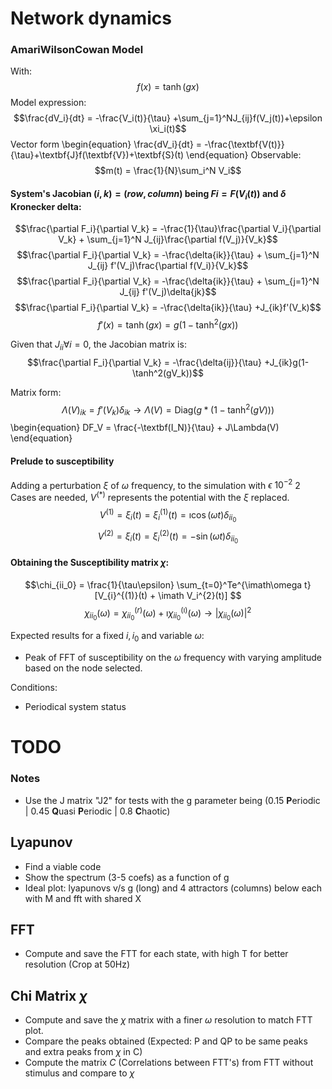 # Network dynamics


### AmariWilsonCowan Model
With:
$$f(x)=\tanh(gx)$$
Model expression:
$$\frac{dV_i}{dt} = -\frac{V_i(t)}{\tau} +\sum_{j=1}^NJ_{ij}f(V_j(t))+\epsilon \xi_i(t)$$
Vector form
\begin{equation}
\frac{dV_i}{dt} = -\frac{\textbf{V(t)}}{\tau}+\textbf{J}f(\textbf{V})+\textbf{S}(t)
\end{equation}
Observable:
$$m(t) = \frac{1}{N}\sum_i^N V_i$$

#### System's Jacobian $(i,k)=(row, column)$ being $Fi=F(V_i(t))$ and $\delta$ Kronecker delta:
$$\frac{\partial F_i}{\partial V_k} = -\frac{1}{\tau}\frac{\partial V_i}{\partial V_k} + \sum_{j=1}^N J_{ij}\frac{\partial f(V_j)}{V_k}$$
$$\frac{\partial F_i}{\partial V_k} = -\frac{\delta{ik}}{\tau} + \sum_{j=1}^N J_{ij} f'(V_j)\frac{\partial f(V_i)}{V_k}$$
$$\frac{\partial F_i}{\partial V_k} = -\frac{\delta{ik}}{\tau} + \sum_{j=1}^N J_{ij} f'(V_j)\delta{jk}$$
$$\frac{\partial F_i}{\partial V_k} = -\frac{\delta{ik}}{\tau} +J_{ik}f'(V_k)$$
$$f'(x) = \tanh(gx) = g(1-\tanh^2(gx))$$

Given that $J_{ii} \forall i = 0$, the Jacobian matrix is:
$$\frac{\partial F_i}{\partial V_k} = -\frac{\delta{ij}}{\tau} +J_{ik}g(1-\tanh^2(gV_k))$$

Matrix form:
$$\Lambda(V)_{ik} = f'(V_k)\delta_{ik} \rightarrow \Lambda(V) = \text{Diag}(g*(1-\tanh^2(gV)))$$
\begin{equation}
DF_V = \frac{-\textbf(I_N)}{\tau} + J\Lambda(V)
\end{equation}
#### Prelude to susceptibility

Adding a perturbation $\xi$ of $\omega$ frequency, to the simulation with $\epsilon ~ 10^{-2}$
2 Cases are needed, $V^{(*)}$ represents the potential with the $\xi$ replaced.
$$V^{(1)} = \xi_i(t) = \xi_i^{(1)}(t) = \imath\cos(\omega t) \delta_{ii_0} $$
$$V^{(2)} = \xi_i(t) = \xi_i^{(2)}(t) = -\sin(\omega t)\delta_{ii_0} $$

#### Obtaining the Susceptibility matrix $\chi$:
$$\chi_{ii_0} = \frac{1}{\tau\epsilon} \sum_{t=0}^Te^{\imath\omega t}[V_{i}^{(1)}(t) + \imath V_i^{2}(t)] $$
$$\chi_{ii_0}(\omega) = \chi_{ii_0}^{(r)}(\omega) + \imath \chi_{ii_0}^{(\imath)}(\omega) \rightarrow |\chi_{ii_0}(\omega)|^2$$

Expected results for a fixed $i,i_0$ and variable $\omega$:
* Peak of FFT of susceptibility on the $\omega$ frequency with varying amplitude based on the node selected.

Conditions:
* Periodical system status

# TODO
### Notes
* Use the J matrix "J2" for tests with the g parameter being (0.15 **P**eriodic | 0.45 **Q**uasi **P**eriodic | 0.8 **C**haotic)
## Lyapunov
* Find a viable code
* Show the spectrum (3-5 coefs) as a function of g
* Ideal plot: lyapunovs v/s g (long) and 4 attractors (columns) below each with M and fft with shared X
## FFT
* Compute and save the FTT for each state, with high T for better resolution (Crop at 50Hz)
## Chi Matrix $\chi$
* Compute and save the $\chi$ matrix with a finer $\omega$ resolution to match FTT plot.
* Compare the peaks obtained (Expected: P and QP to be same peaks and extra peaks from $\chi$ in C)
* Compute the matrix $C$ (Correlations between FTT's) from FTT without stimulus and compare to $\chi$
